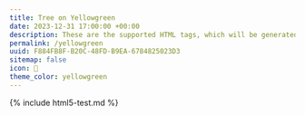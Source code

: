 ```yaml
---
title: Tree on Yellowgreen
date: 2023-12-31 17:00:00 +00:00
description: These are the supported HTML tags, which will be generated from Markdown.
permalink: /yellowgreen
uuid: F884FB8F-B20C-48FD-B9EA-6784825023D3
sitemap: false
icon: 🌳
theme_color: yellowgreen
---
```

{% include html5-test.md %}